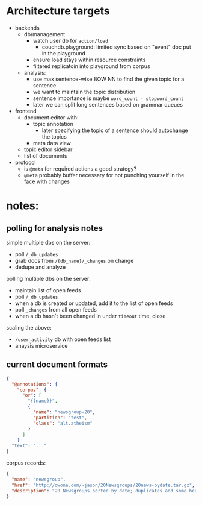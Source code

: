 # Architecture targets
* backends
  * db/management
    * watch user db for `action/load`
      * couchdb.playground: limited sync based on "event" doc put in the playground
    * ensure load stays within resource constraints
    * filtered replicatoin into playground from corpus
  * analysis:
    * use max sentence-wise BOW NN to find the given topic for a sentence
    * we want to maintain the topic distribution
    * sentence importance is maybe `word_count - stopword_count`
    - later we can split long sentences based on grammar queues
* frontend
  * document editor with:
    * topic annotation 
      - later specifying the topic of a sentence should autochange the topics
    * meta data view
  * topic editor sidebar
  * list of documents
* protocol
  * is `@meta` for required actions a good strategy?
  * `@meta` probably buffer necessary for not punching yourself in the face with changes


# notes:
## polling for analysis notes
simple multiple dbs on the server:
* poll `/_db_updates`
* grab docs from `/{db_name}/_changes` on change
* dedupe and analyze

polling multiple dbs on the server:
* maintain list of open feeds
* poll `/_db_updates`
* when a db is created or updated, add it to the list of open feeds
* poll `_changes` from all open feeds
* when a db hasn't been changed in under `timeout` time, close 

scaling the above:
* `/user_activity` db with open feeds list
* anaysis microservice 

## current document formats
```json
{
  "@annotations": {
    "corpus": {
      "or": [
        "{{name}}",
        {
          "name": "newsgroup-20",
          "partition": "test",
          "class": "alt.atheism"
        }
      ]
    }
  "text": "..."
}
```
corpus records:
```json
{
  "name": "newsgroup",
  "href": "http://qwone.com/~jason/20Newsgroups/20news-bydate.tar.gz",
  "description": "20 Newsgroups sorted by date; duplicates and some headers removed (18846 documents)"
}
```


### 
